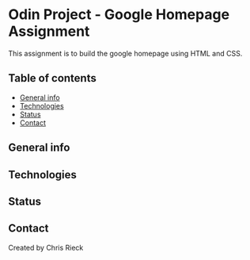 # Odin Project - Google Homepage Assignment
This assignment is to build the google homepage using HTML and CSS.

## Table of contents
* [General info](#general-into)
* [Technologies](#technologies)
* [Status](#status)
* [Contact](*contact)

## General info


## Technologies


## Status


## Contact
Created by Chris Rieck
